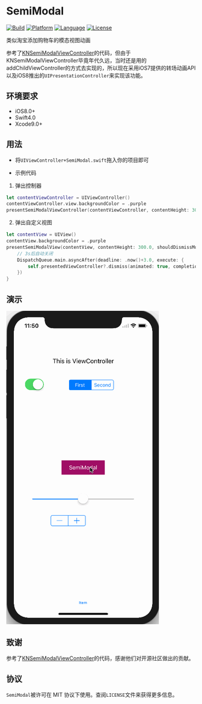 # SemiModal

[![Build](https://img.shields.io/wercker/ci/wercker/docs.svg)]()
[![Platform](https://img.shields.io/badge/platform-iOS-blue.svg?style=flat)]()
[![Language](https://img.shields.io/badge/platform-Swift-blue.svg?style=flat)]()
[![License](https://img.shields.io/badge/license-MIT-orange.svg?style=flat)]()


类似淘宝添加购物车的模态视图动画

参考了[KNSemiModalViewController](https://github.com/kentnguyen/KNSemiModalViewController)的代码，但由于KNSemiModalViewController毕竟年代久远，当时还是用的addChildViewController的方式去实现的，所以现在采用iOS7提供的转场动画API以及iOS8推出的`UIPresentationController`来实现该功能。


## 环境要求

- iOS8.0+
- Swift4.0
- Xcode9.0+


## 用法

- 将`UIViewController+SemiModal.swift`拖入你的项目即可

- 示例代码

1. 弹出控制器

```Swift
let contentViewController = UIViewController()
contentViewController.view.backgroundColor = .purple
presentSemiModalViewController(contentViewController, contentHeight: 300.0, shouldDismissModal: true, completion: nil)
```

2. 弹出自定义视图

```Swift
let contentView = UIView()
contentView.backgroundColor = .purple
presentSemiModalView(contentView, contentHeight: 300.0, shouldDismissModal: false) {
	// 3s后自动关闭
	DispatchQueue.main.asyncAfter(deadline: .now()+3.0, execute: {
		self.presentedViewController?.dismiss(animated: true, completion: nil)
	})
}
```

## 演示

[![](./preview.gif)]()

## 致谢

参考了[KNSemiModalViewController](https://github.com/kentnguyen/KNSemiModalViewController)的代码，感谢他们对开源社区做出的贡献。

## 协议

`SemiModal`被许可在 MIT 协议下使用。查阅`LICENSE`文件来获得更多信息。
